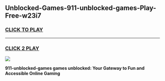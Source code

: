 
## Unblocked-Games-911-unblocked-games-Play-Free-w23i7
<h3>
<a href="https://premium76.site?title=911-unblocked-games&ref=23A">CLICK TO PLAY</a></h3>
<hr>

<h3>
<a href="https://premium76.site?title=911-unblocked-games&ref=23A">CLICK 2 PLAY</a>
  
</h3>

<a href="https://premium76.site?title=911-unblocked-games&ref=23A"><img src="https://clearcache.store/games.png"></a>


**911-unblocked-games games unblocked: Your Gateway to Fun and Accessible Online Gaming**
